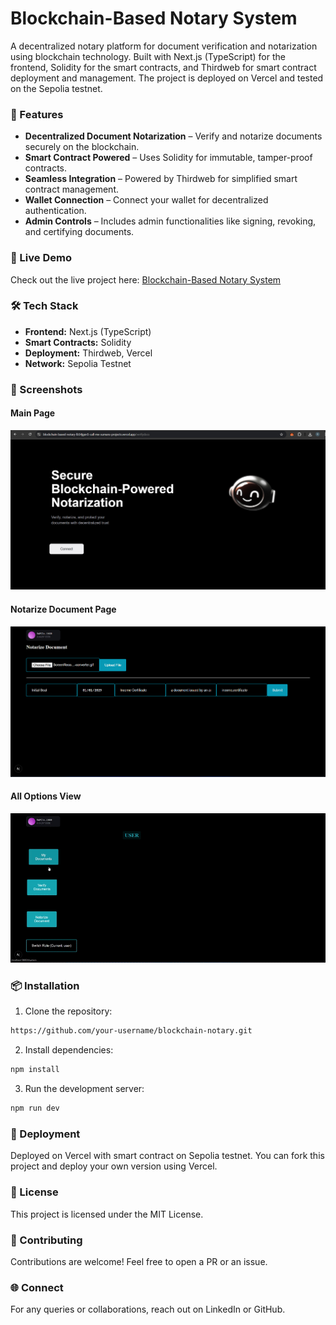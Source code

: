 # Blockchain-Based Notary System

A decentralized notary platform for document verification and notarization using blockchain technology. Built with Next.js (TypeScript) for the frontend, Solidity for the smart contracts, and Thirdweb for smart contract deployment and management. The project is deployed on Vercel and tested on the Sepolia testnet.

### 📝 Features

* **Decentralized Document Notarization** – Verify and notarize documents securely on the blockchain.
* **Smart Contract Powered** – Uses Solidity for immutable, tamper-proof contracts.
* **Seamless Integration** – Powered by Thirdweb for simplified smart contract management.
* **Wallet Connection** – Connect your wallet for decentralized authentication.
* **Admin Controls** – Includes admin functionalities like signing, revoking, and certifying documents.

### 🚀 Live Demo

Check out the live project here: [Blockchain-Based Notary System](https://blockchain-based-notary-lb54jgxn5-call-me-sumans-projects.vercel.app/)

### 🛠️ Tech Stack

* **Frontend:** Next.js (TypeScript)
* **Smart Contracts:** Solidity
* **Deployment:** Thirdweb, Vercel
* **Network:** Sepolia Testnet

### 📸 Screenshots

#### Main Page

![Main Page](./images/main%20page.jpg)

#### Notarize Document Page

![Notarize Document](./images/notarize%20docs.png)

#### All Options View

![All Options](./images/alloptions.gif)

### 📦 Installation

1. Clone the repository:

```bash
https://github.com/your-username/blockchain-notary.git
```

2. Install dependencies:

```bash
npm install
```

3. Run the development server:

```bash
npm run dev
```

### 🚀 Deployment

Deployed on Vercel with smart contract on Sepolia testnet. You can fork this project and deploy your own version using Vercel.

### 📄 License

This project is licensed under the MIT License.

### 🤝 Contributing

Contributions are welcome! Feel free to open a PR or an issue.

### 🌐 Connect

For any queries or collaborations, reach out on LinkedIn or GitHub.
